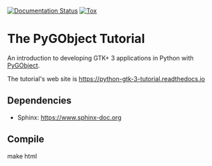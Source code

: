 [![Documentation Status](https://readthedocs.org/projects/python-gtk-3-tutorial/badge/?version=latest)](https://python-gtk-3-tutorial.readthedocs.io/en/latest/?badge=latest)
[![Tox](https://github.com/sebp/PyGObject-Tutorial/workflows/Tox/badge.svg?branch=master)](https://github.com/sebp/PyGObject-Tutorial/actions?query=workflow%3ATox+branch%3Amaster+)


The PyGObject Tutorial
======================

An introduction to developing GTK+ 3 applications in Python with [PyGObject](https://pygobject.readthedocs.io).

The tutorial's web site is https://python-gtk-3-tutorial.readthedocs.io


Dependencies
------------
- Sphinx: https://www.sphinx-doc.org


Compile
-------
make html
